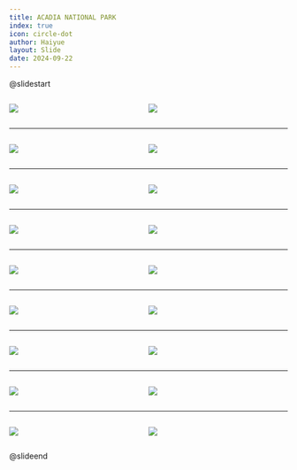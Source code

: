 ```yaml
---
title: ACADIA NATIONAL PARK
index: true
icon: circle-dot
author: Haiyue
layout: Slide
date: 2024-09-22
---
```

 
@slidestart

<div style="display:flex">
<div style="flex:1">

![](https://raw.githubusercontent.com/yclord/reading/refs/heads/master/english/Level-L/ACADIA%20NATIONAL%20PARK/001.webp)
</div>
<div style="flex:1">

![](https://raw.githubusercontent.com/yclord/reading/refs/heads/master/english/Level-L/ACADIA%20NATIONAL%20PARK/002.webp)
</div>
</div>

---

<div style="display:flex">
<div style="flex:1">

![](https://raw.githubusercontent.com/yclord/reading/refs/heads/master/english/Level-L/ACADIA%20NATIONAL%20PARK/003.webp)
</div>
<div style="flex:1">

![](https://raw.githubusercontent.com/yclord/reading/refs/heads/master/english/Level-L/ACADIA%20NATIONAL%20PARK/004.webp)
</div>
</div>

---

<div style="display:flex">
<div style="flex:1">

![](https://raw.githubusercontent.com/yclord/reading/refs/heads/master/english/Level-L/ACADIA%20NATIONAL%20PARK/005.webp)
</div>
<div style="flex:1">

![](https://raw.githubusercontent.com/yclord/reading/refs/heads/master/english/Level-L/ACADIA%20NATIONAL%20PARK/006.webp)
</div>
</div>

---

<div style="display:flex">
<div style="flex:1">

![](https://raw.githubusercontent.com/yclord/reading/refs/heads/master/english/Level-L/ACADIA%20NATIONAL%20PARK/007.webp)
</div>
<div style="flex:1">

![](https://raw.githubusercontent.com/yclord/reading/refs/heads/master/english/Level-L/ACADIA%20NATIONAL%20PARK/008.webp)
</div>
</div>

---

<div style="display:flex">
<div style="flex:1">

![](https://raw.githubusercontent.com/yclord/reading/refs/heads/master/english/Level-L/ACADIA%20NATIONAL%20PARK/009.webp)
</div>
<div style="flex:1">

![](https://raw.githubusercontent.com/yclord/reading/refs/heads/master/english/Level-L/ACADIA%20NATIONAL%20PARK/010.webp)
</div>
</div>

---

<div style="display:flex">
<div style="flex:1">

![](https://raw.githubusercontent.com/yclord/reading/refs/heads/master/english/Level-L/ACADIA%20NATIONAL%20PARK/011.webp)
</div>
<div style="flex:1">

![](https://raw.githubusercontent.com/yclord/reading/refs/heads/master/english/Level-L/ACADIA%20NATIONAL%20PARK/012.webp)
</div>
</div>

---

<div style="display:flex">
<div style="flex:1">

![](https://raw.githubusercontent.com/yclord/reading/refs/heads/master/english/Level-L/ACADIA%20NATIONAL%20PARK/013.webp)
</div>
<div style="flex:1">

![](https://raw.githubusercontent.com/yclord/reading/refs/heads/master/english/Level-L/ACADIA%20NATIONAL%20PARK/014.webp)
</div>
</div>

---

<div style="display:flex">
<div style="flex:1">

![](https://raw.githubusercontent.com/yclord/reading/refs/heads/master/english/Level-L/ACADIA%20NATIONAL%20PARK/015.webp)
</div>
<div style="flex:1">

![](https://raw.githubusercontent.com/yclord/reading/refs/heads/master/english/Level-L/ACADIA%20NATIONAL%20PARK/016.webp)
</div>
</div>

---

<div style="display:flex">
<div style="flex:1">

![](https://raw.githubusercontent.com/yclord/reading/refs/heads/master/english/Level-L/ACADIA%20NATIONAL%20PARK/017.webp)
</div>
<div style="flex:1">

![](https://raw.githubusercontent.com/yclord/reading/refs/heads/master/english/Level-L/ACADIA%20NATIONAL%20PARK/018.webp)
</div>
</div>

@slideend